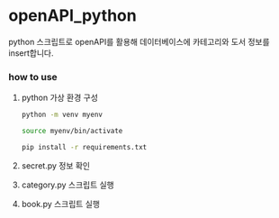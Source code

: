 # openAPI_python

python 스크립트로 openAPI를 활용해 데이터베이스에 카테고리와 도서 정보를 insert합니다.

### how to use

1. python 가상 환경 구성
    
    ```bash
    python -m venv myenv
    
    source myenv/bin/activate
    
    pip install -r requirements.txt
    ```
    
2. secret.py 정보 확인
3. category.py 스크립트 실행 
4. book.py 스크립트 실행